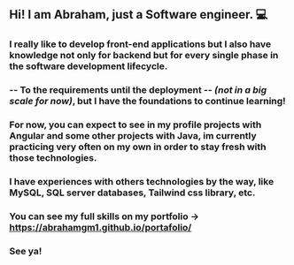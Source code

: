 ## Hi! I am Abraham, just a Software engineer. 💻
### I really like to develop front-end applications but I also have knowledge not only for backend but for every single phase in the software development lifecycle.
### **-- To the requirements until the deployment --** *(not in a big scale for now)*, but I have the foundations to continue learning! 
### For now, you can expect to see in my profile projects with Angular and some other projects with Java, im currently practicing very often on my own in order to stay fresh with those technologies.
### I have experiences with others technologies by the way, like MySQL, SQL server databases, Tailwind css library, etc. 
### You can see my full skills on my portfolio -> https://abrahamgm1.github.io/portafolio/
### See ya!

<!--
**AbrahamGM1/AbrahamGM1** is a ✨ _special_ ✨ repository because its `README.md` (this file) appears on your GitHub profile.

Here are some ideas to get you started:

- 🔭 I’m currently working on ...
- 🌱 I’m currently learning ...
- 👯 I’m looking to collaborate on ...
- 🤔 I’m looking for help with ...
- 💬 Ask me about ...
- 📫 How to reach me: ...
- 😄 Pronouns: ...
- ⚡ Fun fact: ...
-->
